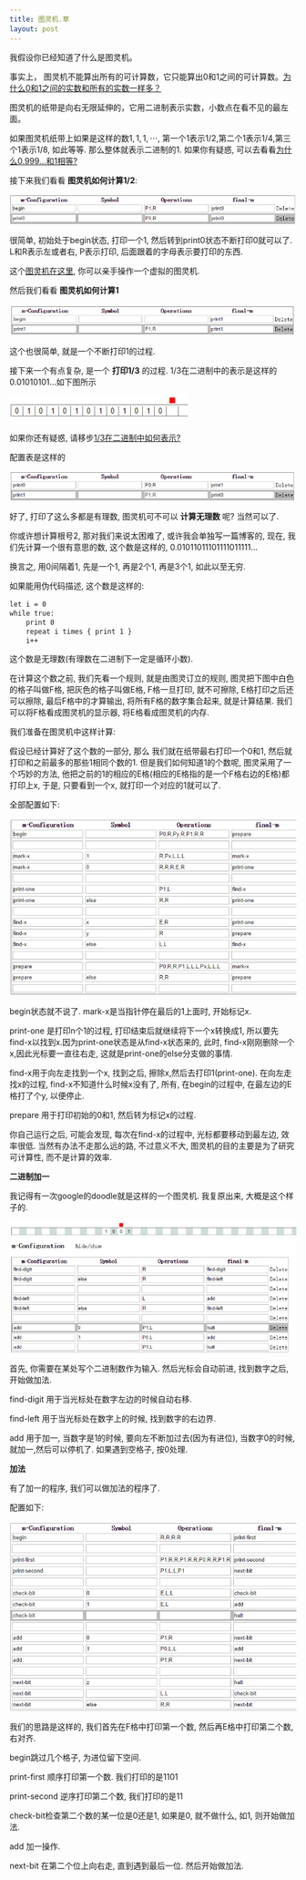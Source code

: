 ```yaml
---
title: 图灵机.草
layout: post
---
```


我假设你已经知道了什么是图灵机。

事实上， 图灵机不能算出所有的可计算数，它只能算出0和1之间的可计算数。[为什么0和1之间的实数和所有的实数一样多？](http://www.zhihu.com/question/27908122)

图灵机的纸带是向右无限延伸的，它用二进制表示实数，小数点在看不见的最左面。

如果图灵机纸带上如果是这样的数$1,1,1,\cdots$, 第一个1表示1/2,第二个1表示1/4,第三个1表示1/8, 如此等等. 那么整体就表示二进制的1. 如果你有疑惑, 可以去看看[为什么0.999...和1相等?](http://www.zhihu.com/question/19607903?rf=19756609)

接下来我们看看 **图灵机如何计算1/2**:

![图灵机计算1/2](/image/turing-1-2.png)

很简单, 初始处于begin状态, 打印一个1, 然后转到print0状态不断打印0就可以了. L和R表示左或者右, P表示打印, 后面跟着的字母表示要打印的东西.

这个[图灵机在这里](http://picasso250.github.io/Turing-Machine/), 你可以亲手操作一个虚拟的图灵机.

然后我们看看 **图灵机如何计算1**

![图灵机计算1](/image/turing-1.png)

这个也很简单, 就是一个不断打印1的过程.

接下来一个有点复杂, 是一个 **打印1/3** 的过程. 1/3在二进制中的表示是这样的 0.01010101...如下图所示

![二进制的1/3](/image/tape-1-3.png)

如果你还有疑惑, 请移步[1/3在二进制中如何表示?](http://www.zhihu.com/question/27908137)

配置表是这样的

![图灵机打印1/3](/image/turing-1-3.png)

好了, 打印了这么多都是有理数, 图灵机可不可以 **计算无理数** 呢? 当然可以了.

你或许想计算根号2, 那对我们来说太困难了, 或许我会单独写一篇博客的, 现在, 我们先计算一个很有意思的数, 这个数是这样的, 0.01011011101111011111...

换言之, 用0间隔着1, 先是一个1, 再是2个1, 再是3个1, 如此以至无穷.

如果能用伪代码描述, 这个数是这样的:

    let i = 0
    while true:
        print 0
        repeat i times { print 1 }
        i++

这个数是无理数(有理数在二进制下一定是循环小数).

在计算这个数之前, 我们先看一个规则, 就是由图灵订立的规则, 图灵把下图中白色的格子叫做F格, 把灰色的格子叫做E格, F格一旦打印, 就不可擦除, E格打印之后还可以擦除, 最后F格中的才算输出, 将所有F格的数字集合起来, 就是计算结果. 我们可以将F格看成图灵机的显示器, 将E格看成图灵机的内存.

我们准备在图灵机中这样计算:

假设已经计算好了这个数的一部分, 那么 我们就在纸带最右打印一个0和1, 然后就打印和之前最多的那些1相同个数的1. 但是我们如何知道1的个数呢, 图灵采用了一个巧妙的方法, 他把之前的1的相应的E格(相应的E格指的是一个F格右边的E格)都打印上x, 于是, 只要看到一个x, 就打印一个对应的1就可以了.

全部配置如下:

![config of irrational](/image/irrational-config.png)

begin状态就不说了. mark-x是当指针停在最后的1上面时, 开始标记x.

print-one 是打印n个1的过程, 打印结束后就继续将下一个x转换成1, 所以要先find-x以找到x.因为print-one状态是从find-x状态来的, 此时, find-x刚刚删除一个x,因此光标要一直往右走, 这就是print-one的else分支做的事情.

find-x用于向左走找到一个x, 找到之后, 擦除x,然后去打印1(print-one). 在向左走找x的过程, find-x不知道什么时候x没有了, 所有, 在begin的过程中, 在最左边的E格打了个y, 以便停止.

prepare 用于打印初始的0和1, 然后转为标记x的过程.

你自己运行之后, 可能会发现, 每次在find-x的过程中, 光标都要移动到最左边, 效率很低. 当然有办法不走那么远的路, 不过意义不大, 图灵机的目的主要是为了研究可计算性, 而不是计算的效率.

**二进制加一**

我记得有一次google的doodle就是这样的一个图灵机. 我复原出来, 大概是这个样子的.

![加一的图灵机](/image/add-one.png)

首先, 你需要在某处写个二进制数作为输入. 然后光标会自动前进, 找到数字之后, 开始做加法.

find-digit 用于当光标处在数字左边的时候自动右移.

find-left 用于当光标处在数字上的时候, 找到数字的右边界.

add 用于加一, 当数字是1的时候, 要向左不断加过去(因为有进位), 当数字0的时候, 就加一,然后可以停机了. 如果遇到空格子, 按0处理.

**加法**

有了加一的程序, 我们可以做加法的程序了. 

配置如下:

![加法](/image/add.png)

我们的思路是这样的, 我们首先在F格中打印第一个数, 然后再E格中打印第二个数, 右对齐.

begin跳过几个格子, 为进位留下空间.

print-first 顺序打印第一个数. 我们打印的是1101

print-second 逆序打印第二个数, 我们打印的是11

check-bit检查第二个数的某一位是0还是1, 如果是0, 就不做什么, 如1, 则开始做加法.

add 加一操作.

next-bit 在第二个位上向右走, 直到遇到最后一位. 然后开始做加法.


